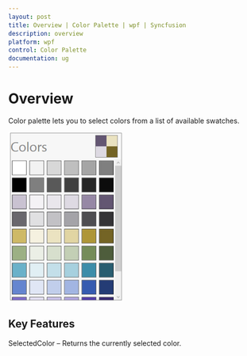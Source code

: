 ```yaml
---
layout: post
title: Overview | Color Palette | wpf | Syncfusion
description: overview
platform: wpf
control: Color Palette
documentation: ug
---
```


# Overview

Color palette lets you to select colors from a list of available swatches. 

![](Overview_images/Overview_img1.png)

## Key Features

SelectedColor – Returns the currently selected color.